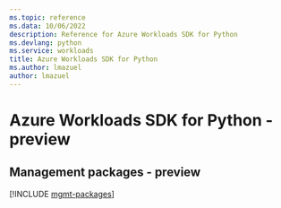 ```yaml
---
ms.topic: reference
ms.data: 10/06/2022
description: Reference for Azure Workloads SDK for Python
ms.devlang: python
ms.service: workloads
title: Azure Workloads SDK for Python
ms.author: lmazuel
author: lmazuel
---
```

# Azure Workloads SDK for Python - preview

## Management packages - preview
[!INCLUDE [mgmt-packages](workloads-mgmt-index.md)]
